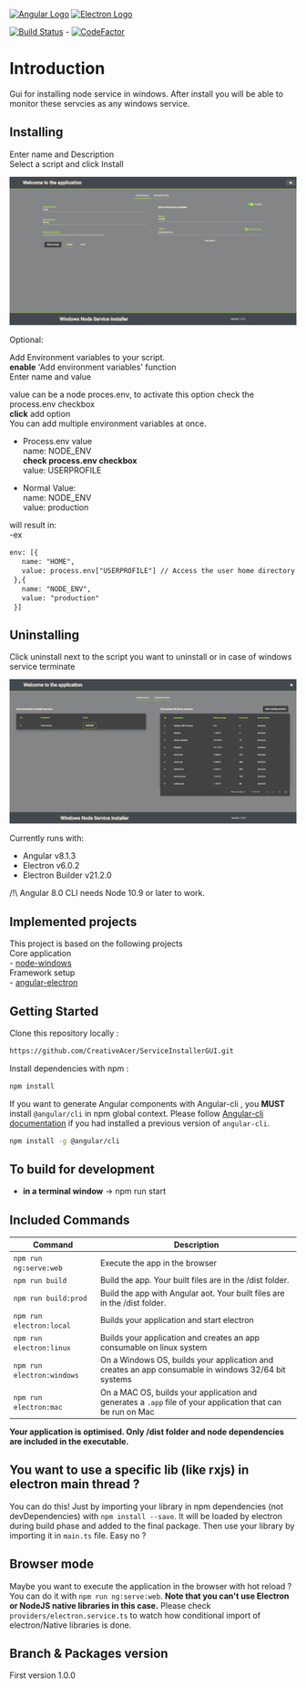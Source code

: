 [![Angular Logo](https://www.vectorlogo.zone/logos/angular/angular-icon.svg)](https://angular.io/) [![Electron Logo](https://www.vectorlogo.zone/logos/electronjs/electronjs-icon.svg)](https://electronjs.org/)  
  
  [![Build Status](https://creativesuite.visualstudio.com/GitHub/_apis/build/status/CreativeAcer.ServiceInstallerGUI?branchName=master)](https://creativesuite.visualstudio.com/GitHub/_build/latest?definitionId=4&branchName=master) - [![CodeFactor](https://www.codefactor.io/repository/github/creativeacer/serviceinstallergui/badge/master)](https://www.codefactor.io/repository/github/creativeacer/serviceinstallergui/overview/master)

# Introduction

Gui for installing node service in windows. After install you will be able to monitor these servcies as any windows service.

## Installing

Enter name and Description  
Select a script and click Install  

![Install](images/Install.png)

Optional:  
  
Add Environment variables to your script.  
**enable** 'Add environment variables' function  
Enter name and value  

value can be a node proces.env, to activate this option check the process.env checkbox  
**click** add option  
You can add multiple environment variables at once.  

- Process.env value  
name: NODE_ENV  
**check process.env checkbox**  
value: USERPROFILE  
  
- Normal Value:  
name: NODE_ENV  
value: production      
  
will result in:  
-ex
```
env: [{
   name: "HOME",
   value: process.env["USERPROFILE"] // Access the user home directory
 },{
   name: "NODE_ENV",
   value: "production"
 }]
```


## Uninstalling

Click uninstall next to the script you want to uninstall or in case of windows service terminate

![Uninstall](images/uninstall.png)


Currently runs with:

- Angular v8.1.3
- Electron v6.0.2
- Electron Builder v21.2.0

/!\ Angular 8.0 CLI needs Node 10.9 or later to work.

## Implemented projects
This project is based on the following projects  
  Core application  
    - [node-windows](https://github.com/coreybutler/node-windows)  
  Framework setup  
    - [angular-electron](https://github.com/maximegris/angular-electron)  
    
## Getting Started

Clone this repository locally :

``` bash
https://github.com/CreativeAcer/ServiceInstallerGUI.git
```

Install dependencies with npm :

``` bash
npm install
```

If you want to generate Angular components with Angular-cli , you **MUST** install `@angular/cli` in npm global context.
Please follow [Angular-cli documentation](https://github.com/angular/angular-cli) if you had installed a previous version of `angular-cli`.

``` bash
npm install -g @angular/cli
```

## To build for development

- **in a terminal window** -> npm run start


## Included Commands

|Command|Description|
|--|--|
|`npm run ng:serve:web`| Execute the app in the browser |
|`npm run build`| Build the app. Your built files are in the /dist folder. |
|`npm run build:prod`| Build the app with Angular aot. Your built files are in the /dist folder. |
|`npm run electron:local`| Builds your application and start electron
|`npm run electron:linux`| Builds your application and creates an app consumable on linux system |
|`npm run electron:windows`| On a Windows OS, builds your application and creates an app consumable in windows 32/64 bit systems |
|`npm run electron:mac`|  On a MAC OS, builds your application and generates a `.app` file of your application that can be run on Mac |

**Your application is optimised. Only /dist folder and node dependencies are included in the executable.**

## You want to use a specific lib (like rxjs) in electron main thread ?

You can do this! Just by importing your library in npm dependencies (not devDependencies) with `npm install --save`. It will be loaded by electron during build phase and added to the final package. Then use your library by importing it in `main.ts` file. Easy no ?

## Browser mode

Maybe you want to execute the application in the browser with hot reload ? You can do it with `npm run ng:serve:web`.
**Note that you can't use Electron or NodeJS native libraries in this case.** Please check `providers/electron.service.ts` to watch how conditional import of electron/Native libraries is done.

## Branch & Packages version
First version 1.0.0
